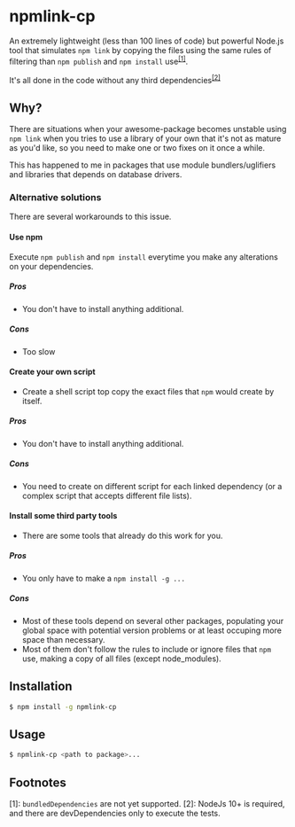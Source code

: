 # npmlink-cp

An extremely lightweight (less than 100 lines of code) but powerful Node.js tool 
that simulates `npm link` by copying the files using the same rules of 
filtering than `npm publish` and `npm install` use<sup>[[1]](#f1)</sup>.

It's all done in the code without any third dependencies<sup>[[2]](#f2)</sup>

## Why?
There are situations when your awesome-package becomes unstable using `npm link` when you tries to use a library of your own that it's not as mature as you'd like, so you need to make one or two fixes on it once a while.

This has happened to me in packages that use module bundlers/uglifiers and libraries that depends on database drivers.

### Alternative solutions
There are several workarounds to this issue.

#### Use npm
Execute `npm publish` and `npm install` everytime you make any alterations on your dependencies.
##### Pros 
- You don't have to install anything additional.
##### Cons
- Too slow

#### Create your own script
- Create a shell script top copy the exact files that `npm` would create by itself.
##### Pros 
- You don't have to install anything additional.
##### Cons
- You need to create on different script for each linked dependency (or a complex script that accepts different file lists).

#### Install some third party tools
- There are some tools that already do this work for you.
##### Pros 
- You only have to make a `npm install -g ...`
##### Cons
- Most of these tools depend on several other packages, populating your global space with potential version problems or at least occuping more space than necessary.
- Most of them don't follow the rules to include or ignore files that `npm` use, making a copy of all files (except node_modules).

## Installation

```bash
$ npm install -g npmlink-cp
```

## Usage

```bash
$ npmlink-cp <path to package>...
```

## Footnotes
<span id="f1">[1]:</span> `bundledDependencies` are not yet supported.
<span id="f2">[2]:</span> NodeJs 10+ is required, and there are devDependencies only to execute the tests.
